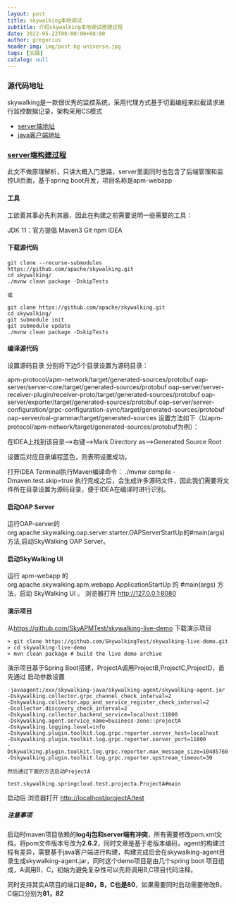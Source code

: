 ```yaml
---
layout: post
title: skywalking本地调试
subtitle: 介绍skywalking本地调试搭建过程
date: 2022-05-22T00:00:00+08:00
author: gregorius
header-img: img/post-bg-universe.jpg
tags: [实践]
catalog: null
---
```


### 源代码地址

skywalking是一款很优秀的监控系统，采用代理方式基于切面编程来拦截请求进行监控数据记录，架构采用CS模式

- [server端地址](https://github.com/apache/skywalking)
- [java客户端地址](https://github.com/apache/skywalking-java)

### [server端构建过程](https://github.com/apache/skywalking/blob/master/docs/en/guides/How-to-build.md#build-from-github)

此文不做原理解析，只讲大概入门思路，server里面同时也包含了后端管理和监控UI页面，基于spring boot开发，项目名称是apm-webapp

#### 工具

工欲善其事必先利其器，因此在构建之前需要说明一些需要的工具：

JDK 11：官方提倡
Maven3
Git
npm
IDEA

#### 下载源代码

``` text
git clone --recurse-submodules https://github.com/apache/skywalking.git
cd skywalking/
./mvnw clean package -DskipTests

或

git clone https://github.com/apache/skywalking.git
cd skywalking/
git submodule init
git submodule update
./mvnw clean package -DskipTests
```

#### 编译源代码

设置源码目录
分别将下边5个目录设置为源码目录：

apm-protocol/apm-network/target/generated-sources/protobuf
oap-server/server-core/target/generated-sources/protobuf
oap-server/server-receiver-plugin/receiver-proto/target/generated-sources/protobuf
oap-server/exporter/target/generated-sources/protobuf
oap-server/server-configuration/grpc-configuration-sync/target/generated-sources/protobuf
oap-server/oal-grammar/target/generated-sources
设置方法如下（以apm-protocol/apm-network/target/generated-sources/protobuf为例）：

在IDEA上找到该目录-->右键-->Mark Directory as-->Generated Source Root

设置后对应目录编程蓝色，则表明设置成功。

打开IDEA Terminal执行Maven编译命令：
 ./mvnw compile -Dmaven.test.skip=true
执行完成之后，会生成许多源码文件，因此我们需要将文件所在目录设置为源码目录，便于IDEA在编译时进行识别。

#### 启动OAP Server

运行OAP-server的org.apache.skywalking.oap.server.starter.OAPServerStartUp的#main(args)方法,启动SkyWalking OAP Server。

#### 启动SkyWalking UI

运行 apm-webapp 的 org.apache.skywalking.apm.webapp.ApplicationStartUp 的 #main(args) 方法，启动 SkyWalking UI 。
浏览器打开 <http://127.0.0.1:8080>

#### 演示项目

从<https://github.com/SkyAPMTest/skywalking-live-demo> 下载演示项目

``` text
> git clone https://github.com/SkywalkingTest/skywalking-live-demo.git
> cd skywalking-live-demo 
> mvn clean package # build the live demo archive
```

演示项目基于Spring Boot搭建，ProjectA调用ProjectB,ProjectC,ProjectD，首先通过
启动参数设置

``` text
-javaagent:/xxx/skywalking-java/skywalking-agent/skywalking-agent.jar
-Dskywalking.collector.grpc_channel_check_interval=2
-Dskywalking.collector.app_and_service_register_check_interval=2
-Dcollector.discovery_check_interval=2
-Dskywalking.collector.backend_service=localhost:11800
-Dskywalking.agent.service_name=business-zone::projectA
-Dskywalking.logging.level=info
-Dskywalking.plugin.toolkit.log.grpc.reporter.server_host=localhost
-Dskywalking.plugin.toolkit.log.grpc.reporter.server_port=11800
-Dskywalking.plugin.toolkit.log.grpc.reporter.max_message_size=10485760
-Dskywalking.plugin.toolkit.log.grpc.reporter.upstream_timeout=30

然后通过下面的方法启动ProjectA

test.skywalking.springcloud.test.projecta.ProjectA#main
```

启动后
浏览器打开 <http://localhost/projectA/test>

##### 注意事项

启动时maven项目依赖的**log4j包和server端有冲突**，所有需要修改pom.xml文档，将pom文件版本号改为**2.6.2**，同时文章是基于老版本编码，agent的构建过程有差异，需要基于java客户端进行构建，构建完成后会在skywalking-agent目录生成skywalking-agent.jar，同时这个demo项目是由几个spring boot 项目组成，A调用B，C，初始为避免复杂性可以先将调用B,C项目代码注释。

同时支持其实A项目的端口是**80，B，C也是80**，如果需要同时启动需要修改B，C端口分别为**81，82**
